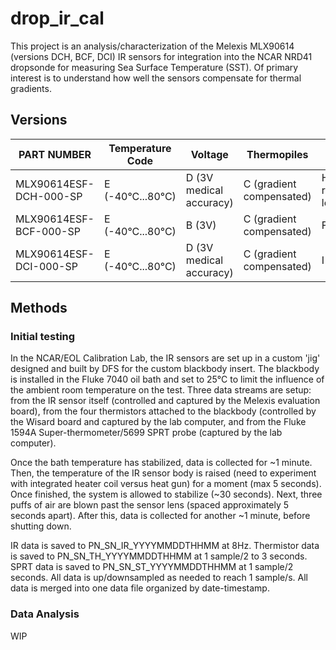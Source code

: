 # drop_ir_cal
This project is an analysis/characterization of the Melexis MLX90614 (versions DCH, BCF, DCI) IR sensors for integration into the NCAR NRD41 dropsonde for measuring Sea Surface Temperature (SST). Of primary interest is to understand how well the sensors compensate for thermal gradients.

## Versions
|PART NUMBER           |Temperature Code|Voltage                |Thermopiles             |FOV                     |
|----------------------|----------------|-----------------------|------------------------|------------------------|
|MLX90614ESF-DCH-000-SP|E (-40°C...80°C)|D (3V medical accuracy)|C (gradient compensated)|H (12°, refractive lens)|
|MLX90614ESF-BCF-000-SP|E (-40°C...80°C)|B (3V)                 |C (gradient compensated)|F (10°)                 |
|MLX90614ESF-DCI-000-SP|E (-40°C...80°C)|D (3V medical accuracy)|C (gradient compensated)|I (5°)                  |

## Methods

### Initial testing
In the NCAR/EOL Calibration Lab, the IR sensors are set up in a custom 'jig' designed and built by DFS for the custom blackbody insert. The blackbody is installed in the Fluke 7040 oil bath and set to 25°C to limit the influence of the ambient room temperature on the test. Three data streams are setup: from the IR sensor itself (controlled and captured by the Melexis evaluation board), from the four thermistors attached to the blackbody (controlled by the Wisard board and captured by the lab computer, and from the Fluke 1594A Super-thermometer/5699 SPRT probe (captured by the lab computer).

Once the bath temperature has stabilized, data is collected for ~1 minute. Then, the temperature of the IR sensor body is raised (need to experiment with integrated heater coil versus heat gun) for a moment (max 5 seconds). Once finished, the system is allowed to stabilize (~30 seconds). Next, three puffs of air are blown past the sensor lens (spaced approximately 5 seconds apart). After this, data is collected for another ~1 minute, before shutting down.

IR data is saved to PN_SN_IR_YYYYMMDDTHHMM at 8Hz. Thermistor data is saved to PN_SN_TH_YYYYMMDDTHHMM at 1 sample/2 to 3 seconds. SPRT data is saved to PN_SN_ST_YYYYMMDDTHHMM at 1 sample/2 seconds. All data is up/downsampled as needed to reach 1 sample/s. All data is merged into one data file organized by date-timestamp.

### Data Analysis
WIP